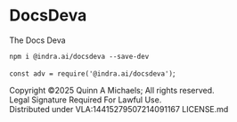 # DocsDeva

The Docs Deva

`npm i @indra.ai/docsdeva --save-dev`

`const adv = require('@indra.ai/docsdeva')`;

Copyright ©2025 Quinn A Michaels; All rights reserved.  
Legal Signature Required For Lawful Use.  
Distributed under VLA:14415279507214091167 LICENSE.md


